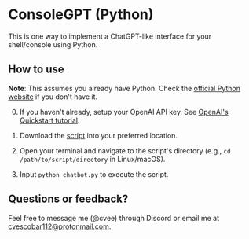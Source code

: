 # ConsoleGPT (Python)

This is one way to implement a ChatGPT-like interface for your shell/console using Python.

## How to use

**Note**: This assumes you already have Python. Check the [official Python website](https://www.python.org/downloads/) if you don't have it.

0. If you haven't already, setup your OpenAI API key. See [OpenAI's Quickstart tutorial](https://platform.openai.com/docs/quickstart?context=python).

1. Download the [script](chatbot.py) into your preferred location.

2. Open your terminal and navigate to the script's directory (e.g., `cd /path/to/script/directory` in Linux/macOS).
   
3. Input `python chatbot.py` to execute the script.
   
## Questions or feedback?

Feel free to message me (@cvee) through Discord or email me at [cvescobar112@protonmail.com](mailto:cvescobar112@protonmail.com).
